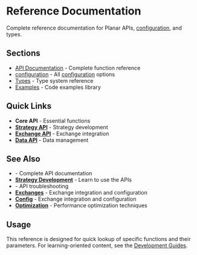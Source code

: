 # Reference Documentation

Complete reference documentation for Planar APIs, [configuration](../config.md), and types.

## Sections

- [API Documentation](api/index.md) - Complete function reference
- [configuration](../config.md) - All [configuration](../config.md) options
- [Types](../types.md) - Type system reference
- [Examples](examples/index.md) - Code examples library

## Quick Links

- **Core API** - Essential functions
- **[Strategy API](../API/strategies.md)** - Strategy development
- **[Exchange API](../exchanges.md)** - Exchange integration
- **[Data API](../data.md)** - Data management


## See Also

- **[](../reference/api/index.md)** - Complete API documentation
- **[Strategy Development](../guides/strategy-development.md)** - Learn to use the APIs
- **[](../troubleshooting/index.md)** - API troubleshooting
- **[Exchanges](../exchanges.md)** - Exchange integration and configuration
- **[Config](../config.md)** - Exchange integration and configuration
- **[Optimization](../optimization.md)** - Performance optimization techniques

## Usage

This reference is designed for quick lookup of specific functions and their parameters. For learning-oriented content, see the [Development Guides](../guides/index.md).
